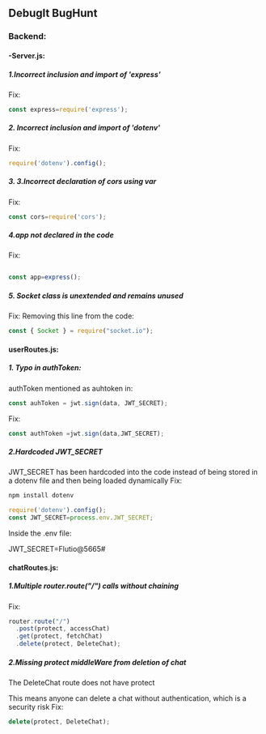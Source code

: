 ## DebugIt BugHunt
### Backend:
#### -Server.js:

##### 1.Incorrect inclusion and import of 'express'
Fix:
```js
const express=require('express');
```
##### 2. Incorrect inclusion and import of 'dotenv'
Fix:
```js
require('dotenv').config();
```
##### 3. 3.Incorrect declaration of cors using var
Fix:
```js
const cors=require('cors');
```
##### 4.app not declared in the code
Fix:
```js

const app=express();
```
##### 5. Socket class is unextended and remains unused
Fix:
Removing this line from the code:
```js
const { Socket } = require("socket.io");
```
#### userRoutes.js:
##### 1. Typo in authToken:
authToken mentioned as auhtoken in:
```js
const auhToken = jwt.sign(data, JWT_SECRET);
```
Fix:
```js
const authToken =jwt.sign(data,JWT_SECRET);
```
##### 2.Hardcoded JWT_SECRET
JWT_SECRET has been hardcoded into the code instead of being stored in a dotenv file and then being loaded dynamically
Fix:
```bash
npm install dotenv
```
```js
require('dotenv').config();
const JWT_SECRET=process.env.JWT_SECRET;
```
Inside the .env file:

JWT_SECRET=Flutio@5665#

#### chatRoutes.js:
##### 1.Multiple router.route("/") calls without chaining
Fix:
```js
router.route("/")
  .post(protect, accessChat)
  .get(protect, fetchChat)
  .delete(protect, DeleteChat);
```
##### 2.Missing protect middleWare from deletion of chat
The DeleteChat route does not have protect

This means anyone can delete a chat without authentication, which is a security risk
Fix:
```js
delete(protect, DeleteChat);
```
